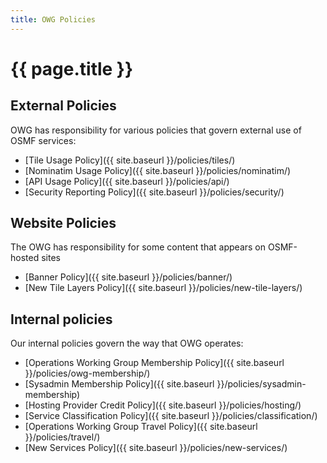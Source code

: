 ```yaml
---
title: OWG Policies
---
```


# {{ page.title }}

## External Policies

OWG has responsibility for various policies that govern external use of OSMF services:

* [Tile Usage Policy]({{ site.baseurl }}/policies/tiles/)
* [Nominatim Usage Policy]({{ site.baseurl }}/policies/nominatim/)
* [API Usage Policy]({{ site.baseurl }}/policies/api/)
* [Security Reporting Policy]({{ site.baseurl }}/policies/security/)

## Website Policies

The OWG has responsibility for some content that appears on OSMF-hosted sites

* [Banner Policy]({{ site.baseurl }}/policies/banner/)
* [New Tile Layers Policy]({{ site.baseurl }}/policies/new-tile-layers/)

## Internal policies

Our internal policies govern the way that OWG operates:

* [Operations Working Group Membership Policy]({{ site.baseurl }}/policies/owg-membership/)
* [Sysadmin Membership Policy]({{ site.baseurl }}/policies/sysadmin-membership)
* [Hosting Provider Credit Policy]({{ site.baseurl }}/policies/hosting/)
* [Service Classification Policy]({{ site.baseurl }}/policies/classification/)
* [Operations Working Group Travel Policy]({{ site.baseurl }}/policies/travel/)
* [New Services Policy]({{ site.baseurl }}/policies/new-services/)
